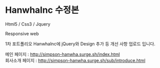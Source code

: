 # Hanwhalnc 수정본

Html5 / Css3 / Jquery

Responsive web

1차 포트폴리오 Hanwhalnc에 jQuery와 Design 추가 등 개선 사항 업로드 입니다.

메인 페이지 : http://simpson-hanwha.surge.sh/index.html <br/>
회사소개 페이지 : http://simpson-hanwha.surge.sh/sub/introduce.html
